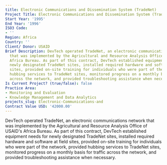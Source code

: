 ```yaml
---
title: Electronic Communications and Dissemination System (TradeNet)
Project Title: Electronic Communications and Dissemination System (TradeNet)
Start Year: '1995'
End Year: '1996'
ISO3 Code:
- ''
Region: Africa
Country: ''
Client/ Donor: USAID
Brief Description: DevTech operated TradeNet, an electronic communications network
  that was implemented by the Agricultural and Resource Analysis Office of USAID's
  Africa Bureau. As part of this contract, DevTech established equipment needs for
  newly designated TradeNet sites, installed required hardware and software at field
  sites, provided on-site training for individuals who were part of the network, provided
  hubbing services to TradeNet sites, monitored progress on a monthly basis for traffic
  across the network, and provided troubleshooting assistance when necessary.
Is Current Project? (true/false): false
Practice Area:
- Monitoring and Evaluation
- Knowledge Management and Data Analytics
projects_slug: Electronic-Communications-and
Contract Value USD: '42000.00'
---
```


DevTech operated TradeNet, an electronic communications network that was implemented by the Agricultural and Resource Analysis Office of USAID's Africa Bureau. As part of this contract, DevTech established equipment needs for newly designated TradeNet sites, installed required hardware and software at field sites, provided on-site training for individuals who were part of the network, provided hubbing services to TradeNet sites, monitored progress on a monthly basis for traffic across the network, and provided troubleshooting assistance when necessary.